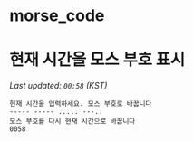 # morse_code
# 현재 시간을 모스 부호 표시
<!-- MORSE_TIME_START -->
_Last updated: `00:58` (KST)_

```
현재 시간을 입력하세요. 모스 부호로 바꿉니다
----- ----- ..... ---..
모스 부호를 다시 현재 시간으로 바꿉니다
0058
```
<!-- MORSE_TIME_END -->
